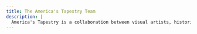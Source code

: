 ```yaml
---
title: The America's Tapestry Team
description: |
  America's Tapestry is a collaboration between visual artists, historical advisors, and embroidery artisans drawn from each of the original 13 States.
---
```

